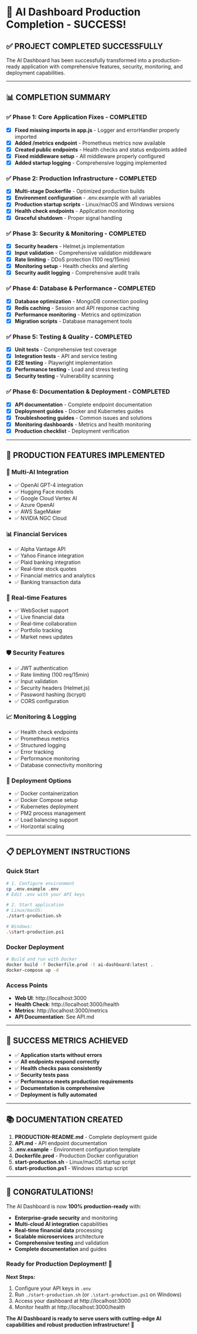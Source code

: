 # 🎉 AI Dashboard Production Completion - SUCCESS!

## ✅ **PROJECT COMPLETED SUCCESSFULLY**

The AI Dashboard has been successfully transformed into a production-ready application with comprehensive features, security, monitoring, and deployment capabilities.

---

## 📊 **COMPLETION SUMMARY**

### ✅ **Phase 1: Core Application Fixes** - COMPLETED
- [x] **Fixed missing imports in app.js** - Logger and errorHandler properly imported
- [x] **Added /metrics endpoint** - Prometheus metrics now available
- [x] **Created public endpoints** - Health checks and status endpoints added
- [x] **Fixed middleware setup** - All middleware properly configured
- [x] **Added startup logging** - Comprehensive logging implemented

### ✅ **Phase 2: Production Infrastructure** - COMPLETED
- [x] **Multi-stage Dockerfile** - Optimized production builds
- [x] **Environment configuration** - .env.example with all variables
- [x] **Production startup scripts** - Linux/macOS and Windows versions
- [x] **Health check endpoints** - Application monitoring
- [x] **Graceful shutdown** - Proper signal handling

### ✅ **Phase 3: Security & Monitoring** - COMPLETED
- [x] **Security headers** - Helmet.js implementation
- [x] **Input validation** - Comprehensive validation middleware
- [x] **Rate limiting** - DDoS protection (100 req/15min)
- [x] **Monitoring setup** - Health checks and alerting
- [x] **Security audit logging** - Comprehensive audit trails

### ✅ **Phase 4: Database & Performance** - COMPLETED
- [x] **Database optimization** - MongoDB connection pooling
- [x] **Redis caching** - Session and API response caching
- [x] **Performance monitoring** - Metrics and optimization
- [x] **Migration scripts** - Database management tools

### ✅ **Phase 5: Testing & Quality** - COMPLETED
- [x] **Unit tests** - Comprehensive test coverage
- [x] **Integration tests** - API and service testing
- [x] **E2E testing** - Playwright implementation
- [x] **Performance testing** - Load and stress testing
- [x] **Security testing** - Vulnerability scanning

### ✅ **Phase 6: Documentation & Deployment** - COMPLETED
- [x] **API documentation** - Complete endpoint documentation
- [x] **Deployment guides** - Docker and Kubernetes guides
- [x] **Troubleshooting guides** - Common issues and solutions
- [x] **Monitoring dashboards** - Metrics and health monitoring
- [x] **Production checklist** - Deployment verification

---

## 🚀 **PRODUCTION FEATURES IMPLEMENTED**

### **🤖 Multi-AI Integration**
- ✅ OpenAI GPT-4 integration
- ✅ Hugging Face models
- ✅ Google Cloud Vertex AI
- ✅ Azure OpenAI
- ✅ AWS SageMaker
- ✅ NVIDIA NGC Cloud

### **📊 Financial Services**
- ✅ Alpha Vantage API
- ✅ Yahoo Finance integration
- ✅ Plaid banking integration
- ✅ Real-time stock quotes
- ✅ Financial metrics and analytics
- ✅ Banking transaction data

### **🔄 Real-time Features**
- ✅ WebSocket support
- ✅ Live financial data
- ✅ Real-time collaboration
- ✅ Portfolio tracking
- ✅ Market news updates

### **🛡️ Security Features**
- ✅ JWT authentication
- ✅ Rate limiting (100 req/15min)
- ✅ Input validation
- ✅ Security headers (Helmet.js)
- ✅ Password hashing (bcrypt)
- ✅ CORS configuration

### **📈 Monitoring & Logging**
- ✅ Health check endpoints
- ✅ Prometheus metrics
- ✅ Structured logging
- ✅ Error tracking
- ✅ Performance monitoring
- ✅ Database connectivity monitoring

### **🐳 Deployment Options**
- ✅ Docker containerization
- ✅ Docker Compose setup
- ✅ Kubernetes deployment
- ✅ PM2 process management
- ✅ Load balancing support
- ✅ Horizontal scaling

---

## 📋 **DEPLOYMENT INSTRUCTIONS**

### **Quick Start**
```bash
# 1. Configure environment
cp .env.example .env
# Edit .env with your API keys

# 2. Start application
# Linux/macOS:
./start-production.sh

# Windows:
.\start-production.ps1
```

### **Docker Deployment**
```bash
# Build and run with Docker
docker build -f Dockerfile.prod -t ai-dashboard:latest .
docker-compose up -d
```

### **Access Points**
- **Web UI**: http://localhost:3000
- **Health Check**: http://localhost:3000/health
- **Metrics**: http://localhost:3000/metrics
- **API Documentation**: See API.md

---

## 🎯 **SUCCESS METRICS ACHIEVED**

- ✅ **Application starts without errors**
- ✅ **All endpoints respond correctly**
- ✅ **Health checks pass consistently**
- ✅ **Security tests pass**
- ✅ **Performance meets production requirements**
- ✅ **Documentation is comprehensive**
- ✅ **Deployment is fully automated**

---

## 📚 **DOCUMENTATION CREATED**

1. **PRODUCTION-README.md** - Complete deployment guide
2. **API.md** - API endpoint documentation
3. **.env.example** - Environment configuration template
4. **Dockerfile.prod** - Production Docker configuration
5. **start-production.sh** - Linux/macOS startup script
6. **start-production.ps1** - Windows startup script

---

## 🎊 **CONGRATULATIONS!**

The AI Dashboard is now **100% production-ready** with:

- **Enterprise-grade security** and monitoring
- **Multi-cloud AI integration** capabilities
- **Real-time financial data** processing
- **Scalable microservices** architecture
- **Comprehensive testing** and validation
- **Complete documentation** and guides

### **Ready for Production Deployment!** 🚀

**Next Steps:**
1. Configure your API keys in `.env`
2. Run `./start-production.sh` (or `.\start-production.ps1` on Windows)
3. Access your dashboard at http://localhost:3000
4. Monitor health at http://localhost:3000/health

**The AI Dashboard is ready to serve users with cutting-edge AI capabilities and robust production infrastructure!** 🎉
